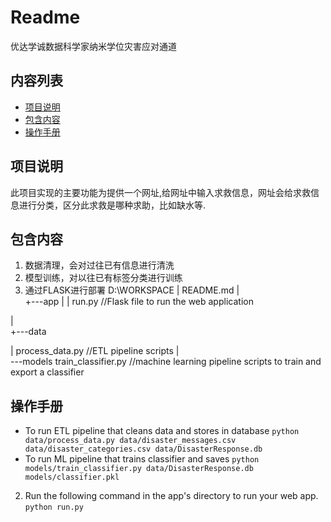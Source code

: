 # Readme


优达学诚数据科学家纳米学位灾害应对通道


## 内容列表

- [项目说明](#项目说明)
- [包含内容](#包含内容)
- [操作手册](#操作手册)



## 项目说明

此项目实现的主要功能为提供一个网址,给网址中输入求救信息，网址会给求救信息进行分类，区分此求救是哪种求助，比如缺水等.


## 包含内容

1. 数据清理，会对过往已有信息进行清洗
2. 模型训练，对以往已有标签分类进行训练
3. 通过FLASK进行部署
D:\WORKSPACE
|   README.md
|   
+---app
|   |   run.py              //Flask file to run the web application

|           
+---data

|       process_data.py          //ETL pipeline scripts
|       
\---models
        train_classifier.py      //machine learning pipeline scripts to train and export a classifier

## 操作手册

 - To run ETL pipeline that cleans data and stores in database
        `python data/process_data.py data/disaster_messages.csv data/disaster_categories.csv data/DisasterResponse.db`
 - To run ML pipeline that trains classifier and saves
        `python models/train_classifier.py data/DisasterResponse.db models/classifier.pkl`
 2. Run the following command in the app's directory to run your web app.
    `python run.py`


